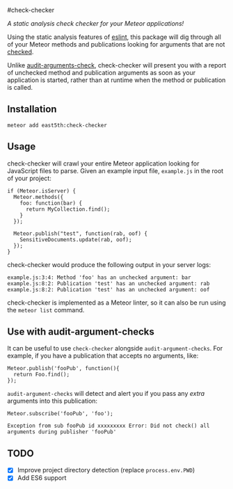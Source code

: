 #check-checker

*A static analysis check checker for your Meteor applications!*

Using the static analysis features of [eslint](http://eslint.org/), this package will dig through all of your Meteor methods and publications looking for arguments that are not [checked](http://docs.meteor.com/#/full/check).

Unlike [audit-arguments-check](https://github.com/meteor/meteor/tree/devel/packages/audit-argument-checks), check-checker will present you with a report of unchecked method and publication arguments as soon as your application is started, rather than at runtime when the method or publication is called.

## Installation

`meteor add east5th:check-checker`

## Usage

check-checker will crawl your entire Meteor application looking for JavaScript files to parse. Given an example input file, `example.js` in the root of your project:

```
if (Meteor.isServer) {
  Meteor.methods({
    foo: function(bar) {
      return MyCollection.find();
    }
  });

  Meteor.publish("test", function(rab, oof) {
    SensitiveDocuments.update(rab, oof);
  });
}
```

check-checker would produce the following output in your server logs:
```
example.js:3:4: Method 'foo' has an unchecked argument: bar
example.js:8:2: Publication 'test' has an unchecked argument: rab
example.js:8:2: Publication 'test' has an unchecked argument: oof
```

check-checker is implemented as a Meteor linter, so it can also be run using the `meteor list` command.

## Use with audit-argument-checks

It can be useful to use `check-checker` alongside `audit-argument-checks`. For example, if you have a publication that accepts no arguments, like:
```
Meteor.publish('fooPub', function(){
  return Foo.find();
});
```
`audit-argument-checks` will detect and alert you if you pass any *extra* arguments into this publication:
```
Meteor.subscribe('fooPub', 'foo');
```
```
Exception from sub fooPub id xxxxxxxxx Error: Did not check() all arguments during publisher 'fooPub'
```



## TODO
- [X] Improve project directory detection (replace `process.env.PWD`)
- [X] Add ES6 support
